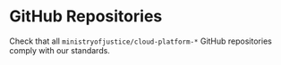 # GitHub Repositories

Check that all `ministryofjustice/cloud-platform-*` GitHub repositories comply
with our standards.

